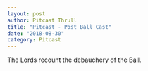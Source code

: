 ```yaml
---
layout: post
author: Pitcast Thrull
title: "Pitcast - Post Ball Cast"
date: "2018-08-30"
category: Pitcast
---
```


The Lords recount the debauchery of the Ball.
